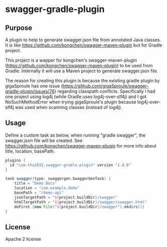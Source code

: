 # swagger-gradle-plugin

## Purpose

A plugin to help to generate swagger.json file from annotated Java classes. It is  like https://github.com/kongchen/swagger-maven-plugin but for Gradle project.

This project is a wapper for kongchen's swagger-maven-plugin (https://github.com/kongchen/swagger-maven-plugin) to be used from Gradle. Internally it will use a Maven project to generate swagger.json file. 

The reason for creating this plugin is because the existing gradle plugin by gigaSproule has one issue (https://github.com/gigaSproule/swagger-gradle-plugin/issues/76) regarding classpath conflicts. Specifically I had one project using log4j (while Gradle uses log4j-over-slf4j) and I got NoSuchMethodError when trying gigaSproule's plugin because log4j-over-slf4j was used when scanning classes (instead of log4j). 

## Usage

Define a custom task as below, when running "gradle swagger", the swagger.json file will be created. See https://github.com/kongchen/swagger-maven-plugin for more info about title, location, basePath. 

```groovy
plugins {
  id "com.tha2015.swagger-gradle-plugin" version "1.0.0"
}

task swagger(type: swaggergen.SwaggerGenTask) {
	title = "Demo Docs"
	location = "com.example.demo"
	basePath = "/demo-api"
	jsonTargetPath = "${project.buildDir}/swagger"
	htmlTargetPath = "${project.buildDir}/swagger/swagger.html"
	doFirst {new File("${project.buildDir}/swagger").mkdirs()}
}
```

## License

Apache 2 license